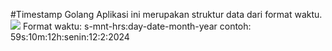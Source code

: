 #Timestamp Golang
Aplikasi ini merupakan struktur data dari format waktu.<br>
<img src="https://cdn.icon-icons.com/icons2/2699/PNG/512/golang_logo_icon_171073.png" />
Format waktu: s-mnt-hrs:day-date-month-year
contoh: 59s:10m:12h:senin:12:2:2024

